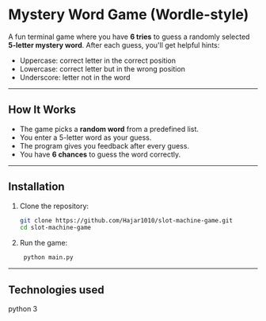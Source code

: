 # Mystery Word Game (Wordle-style)

 A fun terminal game where you have **6 tries** to guess a randomly selected **5-letter mystery word**. After each guess, you'll get helpful hints:
-  Uppercase: correct letter in the correct position
-  Lowercase: correct letter but in the wrong position
-  Underscore: letter not in the word

---

##  How It Works
- The game picks a **random word** from a predefined list.
- You enter a 5-letter word as your guess.
- The program gives you feedback after every guess.
- You have **6 chances** to guess the word correctly.
---
##  Installation

1. Clone the repository:
   ```bash
   git clone https://github.com/Hajar1010/slot-machine-game.git
   cd slot-machine-game
2. Run the game:
   ```bash
    python main.py
---
## Technologies used
python 3
